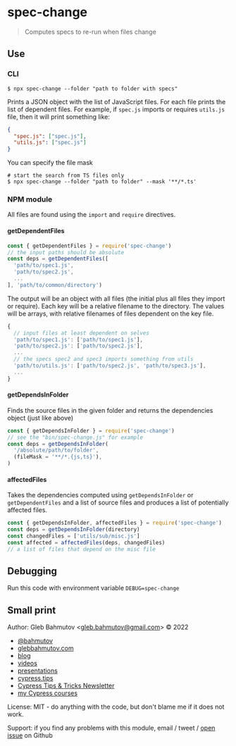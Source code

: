 # spec-change

> Computes specs to re-run when files change

## Use

### CLI

```
$ npx spec-change --folder "path to folder with specs"
```

Prints a JSON object with the list of JavaScript files. For each file prints the list of dependent files. For example, if `spec.js` imports or requires `utils.js` file, then it will print something like:

```json
{
  "spec.js": ["spec.js"],
  "utils.js": ["spec.js"]
}
```

You can specify the file mask

```
# start the search from TS files only
$ npx spec-change --folder "path to folder" --mask '**/*.ts'
```

### NPM module

All files are found using the `import` and `require` directives.

#### getDependentFiles

```js
const { getDependentFiles } = require('spec-change')
// the input paths should be absolute
const deps = getDependentFiles([
  'path/to/spec1.js',
  'path/to/spec2.js',
  ...
], 'path/to/common/directory')
```

The output will be an object with all files (the initial plus all files they import or require). Each key will be a relative filename to the directory. The values will be arrays, with relative filenames of files dependent on the key file.

```js
{
  // input files at least dependent on selves
  'path/to/spec1.js': ['path/to/spec1.js'],
  'path/to/spec2.js': ['path/to/spec2.js'],
  ...
  // the specs spec2 and spec3 imports something from utils
  'path/to/utils.js': ['path/to/spec2.js', 'path/to/spec3.js'],
  ...
}
```

#### getDependsInFolder

Finds the source files in the given folder and returns the dependencies object (just like above)

```js
const { getDependsInFolder } = require('spec-change')
// see the "bin/spec-change.js" for example
const deps = getDependsInFolder(
  '/absolute/path/to/folder',
  (fileMask = '**/*.{js,ts}'),
)
```

#### affectedFiles

Takes the dependencies computed using `getDependsInFolder` or `getDependentFiles` and a list of source files and produces a list of potentially affected files.

```js
const { getDependsInFolder, affectedFiles } = require('spec-change')
const deps = getDependsInFolder(directory)
const changedFiles = ['utils/sub/misc.js']
const affected = affectedFiles(deps, changedFiles)
// a list of files that depend on the misc file
```

## Debugging

Run this code with environment variable `DEBUG=spec-change`

## Small print

Author: Gleb Bahmutov &lt;gleb.bahmutov@gmail.com&gt; &copy; 2022

- [@bahmutov](https://twitter.com/bahmutov)
- [glebbahmutov.com](https://glebbahmutov.com)
- [blog](https://glebbahmutov.com/blog)
- [videos](https://www.youtube.com/glebbahmutov)
- [presentations](https://slides.com/bahmutov)
- [cypress.tips](https://cypress.tips)
- [Cypress Tips & Tricks Newsletter](https://cypresstips.substack.com/)
- [my Cypress courses](https://cypress.tips/courses)

License: MIT - do anything with the code, but don't blame me if it does not work.

Support: if you find any problems with this module, email / tweet /
[open issue](https://github.com/bahmutov/spec-change/issues) on Github
